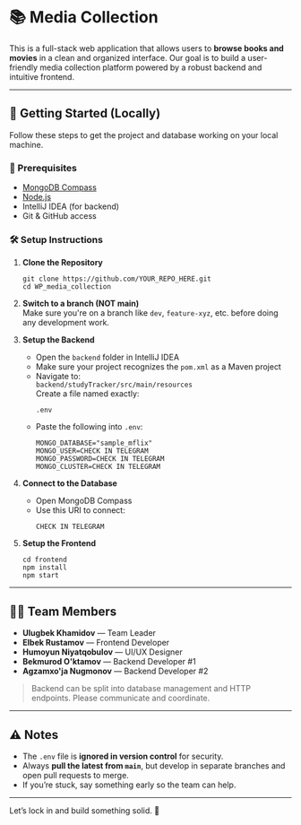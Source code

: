 # 📚 Media Collection

This is a full-stack web application that allows users to **browse books and movies** in a clean and organized interface. Our goal is to build a user-friendly media collection platform powered by a robust backend and intuitive frontend.

---

## 🚀 Getting Started (Locally)

Follow these steps to get the project and database working on your local machine.

### 🔧 Prerequisites

- [MongoDB Compass](https://www.mongodb.com/products/compass)
- [Node.js](https://nodejs.org/)
- IntelliJ IDEA (for backend)
- Git & GitHub access

### 🛠 Setup Instructions

1. **Clone the Repository**
   ```
   git clone https://github.com/YOUR_REPO_HERE.git
   cd WP_media_collection
   ```

2. **Switch to a branch (NOT main)**  
   Make sure you're on a branch like `dev`, `feature-xyz`, etc. before doing any development work.

3. **Setup the Backend**
   - Open the `backend` folder in IntelliJ IDEA
   - Make sure your project recognizes the `pom.xml` as a Maven project
   - Navigate to:  
     `backend/studyTracker/src/main/resources`  
     Create a file named exactly:
     ```
     .env
     ```
   - Paste the following into `.env`:
     ```
     MONGO_DATABASE="sample_mflix"
     MONGO_USER=CHECK IN TELEGRAM 
     MONGO_PASSWORD=CHECK IN TELEGRAM
     MONGO_CLUSTER=CHECK IN TELEGRAM
     ```

4. **Connect to the Database**
   - Open MongoDB Compass
   - Use this URI to connect:
     ```
     CHECK IN TELEGRAM
     ```

5. **Setup the Frontend**
   ```
   cd frontend
   npm install
   npm start
   ```

---

## 🧑‍💻 Team Members

- **Ulugbek Khamidov** — Team Leader  
- **Elbek Rustamov** — Frontend Developer  
- **Humoyun Niyatqobulov** — UI/UX Designer  
- **Bekmurod O'ktamov** — Backend Developer #1  
- **Agzamxo'ja Nugmonov** — Backend Developer #2  

> Backend can be split into database management and HTTP endpoints. Please communicate and coordinate.

---

## ⚠️ Notes

- The `.env` file is **ignored in version control** for security.
- Always **pull the latest from `main`**, but develop in separate branches and open pull requests to merge.
- If you’re stuck, say something early so the team can help.

---

Let’s lock in and build something solid. 💪
